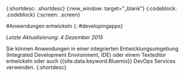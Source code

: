 {:shortdesc: .shortdesc}
{:new_window: target="_blank"}
{:codeblock: .codeblock}
{:screen: .screen}

#Anwendungen entwickeln
{: #developingapps}

*Letzte Aktualisierung: 4 Dezember 2015*

Sie können Anwendungen in einer integrierten Entwicklungsumgebung (Integrated Development Environment, IDE) oder einem Texteditor entwickeln oder auch
{{site.data.keyword.Bluemix}} DevOps Services verwenden. 
{:shortdesc} 
